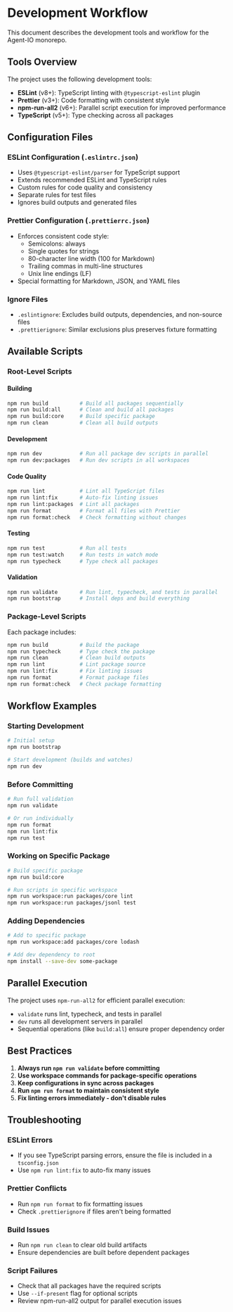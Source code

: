 # Development Workflow

This document describes the development tools and workflow for the Agent-IO monorepo.

## Tools Overview

The project uses the following development tools:

- **ESLint** (v8+): TypeScript linting with `@typescript-eslint` plugin
- **Prettier** (v3+): Code formatting with consistent style
- **npm-run-all2** (v6+): Parallel script execution for improved performance
- **TypeScript** (v5+): Type checking across all packages

## Configuration Files

### ESLint Configuration (`.eslintrc.json`)

- Uses `@typescript-eslint/parser` for TypeScript support
- Extends recommended ESLint and TypeScript rules
- Custom rules for code quality and consistency
- Separate rules for test files
- Ignores build outputs and generated files

### Prettier Configuration (`.prettierrc.json`)

- Enforces consistent code style:
  - Semicolons: always
  - Single quotes for strings
  - 80-character line width (100 for Markdown)
  - Trailing commas in multi-line structures
  - Unix line endings (LF)
- Special formatting for Markdown, JSON, and YAML files

### Ignore Files

- `.eslintignore`: Excludes build outputs, dependencies, and non-source files
- `.prettierignore`: Similar exclusions plus preserves fixture formatting

## Available Scripts

### Root-Level Scripts

#### Building

```bash
npm run build          # Build all packages sequentially
npm run build:all      # Clean and build all packages
npm run build:core     # Build specific package
npm run clean          # Clean all build outputs
```

#### Development

```bash
npm run dev            # Run all package dev scripts in parallel
npm run dev:packages   # Run dev scripts in all workspaces
```

#### Code Quality

```bash
npm run lint           # Lint all TypeScript files
npm run lint:fix       # Auto-fix linting issues
npm run lint:packages  # Lint all packages
npm run format         # Format all files with Prettier
npm run format:check   # Check formatting without changes
```

#### Testing

```bash
npm run test           # Run all tests
npm run test:watch     # Run tests in watch mode
npm run typecheck      # Type check all packages
```

#### Validation

```bash
npm run validate       # Run lint, typecheck, and tests in parallel
npm run bootstrap      # Install deps and build everything
```

### Package-Level Scripts

Each package includes:

```bash
npm run build          # Build the package
npm run typecheck      # Type check the package
npm run clean          # Clean build outputs
npm run lint           # Lint package source
npm run lint:fix       # Fix linting issues
npm run format         # Format package files
npm run format:check   # Check package formatting
```

## Workflow Examples

### Starting Development

```bash
# Initial setup
npm run bootstrap

# Start development (builds and watches)
npm run dev
```

### Before Committing

```bash
# Run full validation
npm run validate

# Or run individually
npm run format
npm run lint:fix
npm run test
```

### Working on Specific Package

```bash
# Build specific package
npm run build:core

# Run scripts in specific workspace
npm run workspace:run packages/core lint
npm run workspace:run packages/jsonl test
```

### Adding Dependencies

```bash
# Add to specific package
npm run workspace:add packages/core lodash

# Add dev dependency to root
npm install --save-dev some-package
```

## Parallel Execution

The project uses `npm-run-all2` for efficient parallel execution:

- `validate` runs lint, typecheck, and tests in parallel
- `dev` runs all development servers in parallel
- Sequential operations (like `build:all`) ensure proper dependency order

## Best Practices

1. **Always run `npm run validate` before committing**
2. **Use workspace commands for package-specific operations**
3. **Keep configurations in sync across packages**
4. **Run `npm run format` to maintain consistent style**
5. **Fix linting errors immediately - don't disable rules**

## Troubleshooting

### ESLint Errors

- If you see TypeScript parsing errors, ensure the file is included in a `tsconfig.json`
- Use `npm run lint:fix` to auto-fix many issues

### Prettier Conflicts

- Run `npm run format` to fix formatting issues
- Check `.prettierignore` if files aren't being formatted

### Build Issues

- Run `npm run clean` to clear old build artifacts
- Ensure dependencies are built before dependent packages

### Script Failures

- Check that all packages have the required scripts
- Use `--if-present` flag for optional scripts
- Review npm-run-all2 output for parallel execution issues
